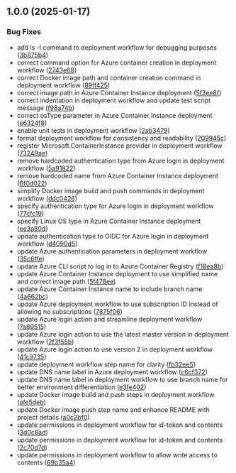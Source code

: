 ## 1.0.0 (2025-01-17)

### Bug Fixes

* add ls -l command to deployment workflow for debugging purposes ([3b875b4](https://github.com/Ridvan-bot/azure/commit/3b875b48579c2c6defc3af577cbc3e3010181e2d))
* correct command option for Azure container creation in deployment workflow ([2743e68](https://github.com/Ridvan-bot/azure/commit/2743e68d20fd4a679145cd8f6561b3b5756ae308))
* correct Docker image path and container creation command in deployment workflow ([89ff425](https://github.com/Ridvan-bot/azure/commit/89ff42573f0fac36f8f6aba2a075778acb5e2626))
* correct image path in Azure Container Instance deployment ([5f3ee8f](https://github.com/Ridvan-bot/azure/commit/5f3ee8f22aa1b00461a044ad863d41d595f1a4a6))
* correct indentation in deployment workflow and update test script message ([f98a74b](https://github.com/Ridvan-bot/azure/commit/f98a74bc91867270bbb3b1f230efb359d0f41404))
* correct osType parameter in Azure Container Instance deployment ([e6324f8](https://github.com/Ridvan-bot/azure/commit/e6324f8f6b9edafa09f1839de29e68c6a1062bba))
* enable unit tests in deployment workflow ([2ab3479](https://github.com/Ridvan-bot/azure/commit/2ab347905a2a6bdfda5d9465852f11c64bf76e6a))
* format deployment workflow for consistency and readability ([209945c](https://github.com/Ridvan-bot/azure/commit/209945cf33b252b74398438520d3a87b99ec6976))
* register Microsoft.ContainerInstance provider in deployment workflow ([73249ae](https://github.com/Ridvan-bot/azure/commit/73249ae82beb8f4107f0b5e366fd68e9c1b255e8))
* remove hardcoded authentication type from Azure login in deployment workflow ([5a91822](https://github.com/Ridvan-bot/azure/commit/5a91822c02a8ae420197f4c94f0d274e3ec046a3))
* remove hardcoded name from Azure Container Instance deployment ([6f0d022](https://github.com/Ridvan-bot/azure/commit/6f0d022dffa7ddb3f26b67a811ca5a20191ade71))
* simplify Docker image build and push commands in deployment workflow ([ddc0426](https://github.com/Ridvan-bot/azure/commit/ddc042659ada0cdef0a9d2d0009a931743255ad5))
* specify authentication type for Azure login in deployment workflow ([77cfc19](https://github.com/Ridvan-bot/azure/commit/77cfc191d3e0a58c836ec7645a8e2ae8dfbd2549))
* specify Linux OS type in Azure Container Instance deployment ([ee3a80d](https://github.com/Ridvan-bot/azure/commit/ee3a80db7886f59461b22b69a5c334ec13623a0a))
* update authentication type to OIDC for Azure login in deployment workflow ([d4090d5](https://github.com/Ridvan-bot/azure/commit/d4090d5e1f23374ed95d8b1d49cc92ace3070075))
* update Azure authentication parameters in deployment workflow ([35c6ffe](https://github.com/Ridvan-bot/azure/commit/35c6ffef00f1df90fc3897c76b1268d6e42b502a))
* update Azure CLI script to log in to Azure Container Registry ([f18ea8b](https://github.com/Ridvan-bot/azure/commit/f18ea8b64d5f48259092c11dba6208bb5f60f374))
* update Azure Container Instance deployment to use simplified name and correct image path ([5f478ee](https://github.com/Ridvan-bot/azure/commit/5f478ee516173ecd3b5cb2c8889cc9e89f0067ab))
* update Azure Container Instance name to include branch name ([4a662bc](https://github.com/Ridvan-bot/azure/commit/4a662bc2edb32960d178d943b0c06e98daa5c0a6))
* update Azure deployment workflow to use subscription ID instead of allowing no subscriptions ([7875f06](https://github.com/Ridvan-bot/azure/commit/7875f06dd8a0b3282c90430707e0738866ab2c7b))
* update Azure login action and streamline deployment workflow ([7a89515](https://github.com/Ridvan-bot/azure/commit/7a8951515b4c78c7ffcd1d767bf92f8597c35c93))
* update Azure login action to use the latest master version in deployment workflow ([2f3f55b](https://github.com/Ridvan-bot/azure/commit/2f3f55b48e72298edca09b9fc5268819d629afac))
* update Azure login action to use version 2 in deployment workflow ([41c9735](https://github.com/Ridvan-bot/azure/commit/41c9735baa896a7b57340542e5555a0233242650))
* update deployment workflow step name for clarity ([fb32ee5](https://github.com/Ridvan-bot/azure/commit/fb32ee5673f56a6bf2b761f9df5828f04f9d92c6))
* update DNS name label in Azure deployment workflow ([c6cf372](https://github.com/Ridvan-bot/azure/commit/c6cf3721bcac8b42cd492d0d3b29e08d3e36e9ad))
* update DNS name label in deployment workflow to use branch name for better environment differentiation ([e3fe402](https://github.com/Ridvan-bot/azure/commit/e3fe402e6f49661d86f0831945edd93919d2ac8e))
* update Docker image build and push steps in deployment workflow ([afe5deb](https://github.com/Ridvan-bot/azure/commit/afe5debb86c1274fad6ff4dfc94c66b509f1d99a))
* update Docker image push step name and enhance README with project details ([a0c2bf0](https://github.com/Ridvan-bot/azure/commit/a0c2bf09df874d170025b35ee662f5d20587be98))
* update permissions in deployment workflow for id-token and contents ([3d0c8ad](https://github.com/Ridvan-bot/azure/commit/3d0c8adc82b34d7febcb828831e74cb557c91ed3))
* update permissions in deployment workflow for id-token and contents ([2c70d7d](https://github.com/Ridvan-bot/azure/commit/2c70d7dc9c88320d67fc55fd72a48bd12c8c8781))
* update permissions in deployment workflow to allow write access to contents ([69b35a4](https://github.com/Ridvan-bot/azure/commit/69b35a49787c103236ab074ffc1894f79fa30077))

